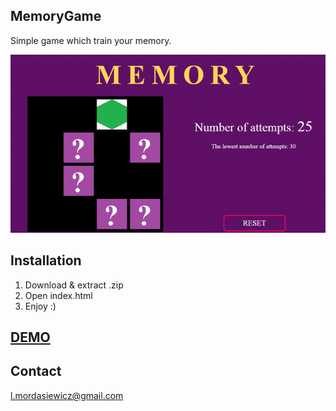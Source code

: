 ## MemoryGame

Simple game which train your memory.

![alt tag](https://raw.githubusercontent.com/mlukasz7/MemoryGame/master/memory.gif)

## Installation

1. Download & extract .zip
2. Open index.html
3. Enjoy :)

## **[DEMO]**

## Contact

l.mordasiewicz@gmail.com

[DEMO]: <https://htmlpreview.github.io/?https://raw.githubusercontent.com/mlukasz7/MemoryGame/master/memory/index.html>

